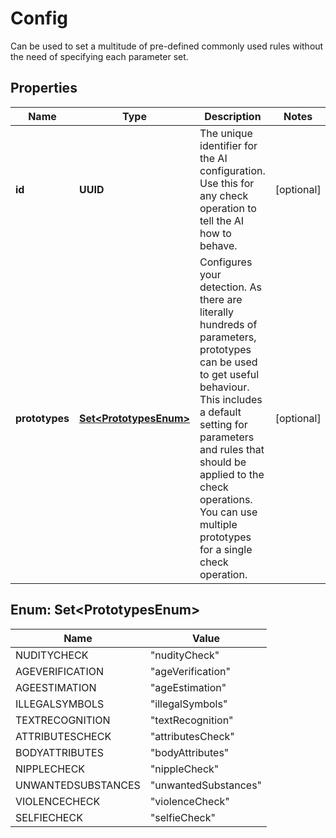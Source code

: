 

# Config

Can be used to set a multitude of pre-defined commonly used rules without the need of specifying each parameter set.

## Properties

| Name | Type | Description | Notes |
|------------ | ------------- | ------------- | -------------|
|**id** | **UUID** | The unique identifier for the AI configuration. Use this for any check operation to tell the AI how to behave. |  [optional] |
|**prototypes** | [**Set&lt;PrototypesEnum&gt;**](#Set&lt;PrototypesEnum&gt;) | Configures your detection. As there are literally hundreds of parameters, prototypes can be used to get useful behaviour. This includes a default setting for parameters and rules that should be applied to the check operations. You can use multiple prototypes for a single check operation. |  [optional] |



## Enum: Set&lt;PrototypesEnum&gt;

| Name | Value |
|---- | -----|
| NUDITYCHECK | &quot;nudityCheck&quot; |
| AGEVERIFICATION | &quot;ageVerification&quot; |
| AGEESTIMATION | &quot;ageEstimation&quot; |
| ILLEGALSYMBOLS | &quot;illegalSymbols&quot; |
| TEXTRECOGNITION | &quot;textRecognition&quot; |
| ATTRIBUTESCHECK | &quot;attributesCheck&quot; |
| BODYATTRIBUTES | &quot;bodyAttributes&quot; |
| NIPPLECHECK | &quot;nippleCheck&quot; |
| UNWANTEDSUBSTANCES | &quot;unwantedSubstances&quot; |
| VIOLENCECHECK | &quot;violenceCheck&quot; |
| SELFIECHECK | &quot;selfieCheck&quot; |



